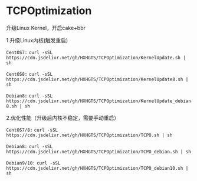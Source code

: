 # TCPOptimization

升级Linux Kernel，开启cake+bbr

1.升级Linux内核(触发重启)

`CentOS7:`
`curl -sSL https://cdn.jsdelivr.net/gh/HXHGTS/TCPOptimization/KernelUpdate.sh | sh`

`CentOS8:`
`curl -sSL https://cdn.jsdelivr.net/gh/HXHGTS/TCPOptimization/KernelUpdate8.sh | sh`

`Debian8:`
`curl -sSL https://cdn.jsdelivr.net/gh/HXHGTS/TCPOptimization/KernelUpdate_debian8.sh | sh`

2.优化性能（升级后内核不稳定，需要手动重启）

`CentOS7/8:`
`curl -sSL https://cdn.jsdelivr.net/gh/HXHGTS/TCPOptimization/TCPO.sh | sh`

`Debian8:`
`curl -sSL https://cdn.jsdelivr.net/gh/HXHGTS/TCPOptimization/TCPO_debian.sh | sh`

`Debian9/10:`
`curl -sSL https://cdn.jsdelivr.net/gh/HXHGTS/TCPOptimization/TCPO_debian10.sh | sh`
